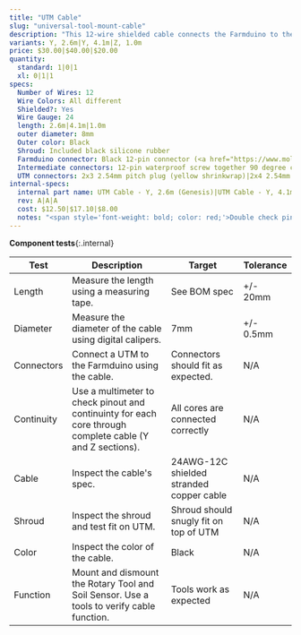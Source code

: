 ```yaml
---
title: "UTM Cable"
slug: "universal-tool-mount-cable"
description: "This 12-wire shielded cable connects the Farmduino to the UTM. It comes in two pieces, a Y-axis section and a Z-axis section that connect with a 90-degree screw-together waterproof connection at the cross-slide. It provides Ground, 5V, 24V, digital and analog I/O, with a pin mapping that can be configured at the Farmduino to support custom tools. It features connectors on both ends for easy connection to both the UTM and Farmduino, as well as a rubber shroud to protect the inside of the UTM from the elements."
variants: Y, 2.6m|Y, 4.1m|Z, 1.0m
price: $30.00|$40.00|$20.00
quantity:
  standard: 1|0|1
  xl: 0|1|1
specs:
  Number of Wires: 12
  Wire Colors: All different
  Shielded?: Yes
  Wire Gauge: 24
  length: 2.6m|4.1m|1.0m
  outer diameter: 8mm
  Outer color: Black
  Shroud: Included black silicone rubber
  Farmduino connector: Black 12-pin connector (<a href="https://www.molex.com/molex/products/part-detail/crimp_housings/0430251200">Molex Part 430251200</a>)
  Intermediate connectors: 12-pin waterproof screw together 90 degree connectors. (female connector on the Y-Axis sections, male connector on the Z-Axis section)
  UTM connectors: 2x3 2.54mm pitch plug (yellow shrinkwrap)|2x4 2.54mm pitch plug (black shrinkwrap)
internal-specs:
  internal part name: UTM Cable - Y, 2.6m (Genesis)|UTM Cable - Y, 4.1m (Genesis XL)|UTM Cable - Z, 1.0m (Genesis and Genesis XL)
  rev: A|A|A
  cost: $12.50|$17.10|$8.00
  notes: "<span style='font-weight: bold; color: red;'>Double check pin mapping</span>"
---
```


**Component tests**{:.internal}

|Test         |Description  |Target       |Tolerance    |
|-------------|-------------|-------------|-------------|
|Length       |Measure the length using a measuring tape.|See BOM spec|+/- 20mm
|Diameter     |Measure the diameter of the cable using digital calipers.|7mm|+/- 0.5mm
|Connectors   |Connect a UTM to the Farmduino using the cable.|Connectors should fit as expected.|N/A
|Continuity   |Use a multimeter to check pinout and continuinty for each core through complete cable (Y and Z sections).|All cores are connected correctly|N/A
|Cable        |Inspect the cable's spec.|24AWG-12C shielded stranded copper cable|N/A
|Shroud       |Inspect the shroud and test fit on UTM.|Shroud should snugly fit on top of UTM|N/A
|Color        |Inspect the color of the cable.|Black|N/A
|Function     |Mount and dismount the Rotary Tool and Soil Sensor. Use a tools to verify cable function.|Tools work as expected|N/A
